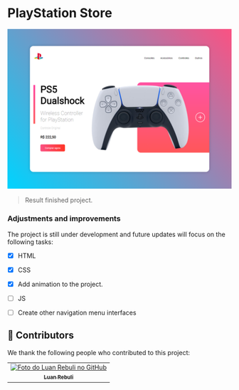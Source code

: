
# PlayStation Store

<img src="./img/finished-project.png" alt="img finished project">

> Result finished project.

### Adjustments and improvements

The project is still under development and future updates will focus on the following tasks:

- [x] HTML
- [x] CSS
- [x] Add animation to the project.
- [ ] JS
- [ ] Create other navigation menu interfaces


## 🤝 Contributors

We thank the following people who contributed to this project:

<table>
  <tr>
    <td align="center">
      <a href="#">
        <img src="https://avatars.githubusercontent.com/u/39808312?s=400&u=979267330c7ff3d03836b693538d67d904c9baad&v=4" width="100px;" alt="Foto do Luan Rebuli no GitHub"/><br>
        <sub>
          <b>Luan Rebuli</b>
        </sub>
      </a>
    </td>
  </tr>
</table>

